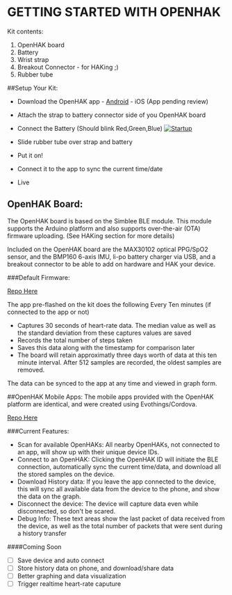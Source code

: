 # GETTING STARTED WITH OPENHAK
Kit contents:
  1. OpenHAK board
  2. Battery
  3. Wrist strap
  4. Breakout Connector - for HAKing ;)
  5. Rubber tube

##Setup Your Kit:
- Download the OpenHAK app - [Android](https://github.com/OpenHAK/ohak_android)  - iOS (App pending review)
- Attach the strap to battery connector side of you OpenHAK board
- Connect the Battery (Should blink Red,Green,Blue)
[![Startup](https://img.youtube.com/vi/IthpAmcseeE/0.jpg)](http://www.youtube.com/watch?v=IthpAmcseeE)

- Slide rubber tube over strap and battery
- Put it on!
- Connect it to the app to sync the current time/date
- Live

## OpenHAK Board:
The OpenHAK board is based on the Simblee BLE module. This module supports the Arduino platform and also supports over-the-air (OTA) firmware uploading. (See HAKing section for more details)

Included on the OpenHAK board are the MAX30102 optical PPG/SpO2 sensor, and the BMP160 6-axis IMU, li-po battery charger via USB, and a breakout connector to be able to add on hardware and HAK your device.

###Default Firmware:

[Repo Here](https://github.com/OpenHAK/OHAK_firmware)

The app pre-flashed on the kit does the following
Every Ten minutes (if connected to the app or not)
- Captures 30 seconds of heart-rate data. The median value as well as the standard deviation from these captures values are saved
- Records the total number of steps taken
- Saves this data along with the timestamp for comparison later
- The board will retain approximatly three days worth of data at this ten minute interval. After 512 samples are recorded, the oldest samples are removed.

The data can be synced to the app at any time and viewed in graph form.

##OpenHAK Mobile Apps:
The mobile apps provided with the OpenHAK platform are identical, and were created using Evothings/Cordova.

[Repo Here](https://github.com/OpenHAK/openhak_evothings)

###Current Features:
- Scan for available OpenHAKs: All nearby OpenHAKs, not connected to an app, will show up with their unique device IDs.
- Connect to an OpenHAK: Clicking the OpenHAK ID will initiate the BLE connection, automatically sync the current time/data, and download all the stored samples on the device.
- Download History data: If you leave the app connected to the device, this will sync all available data from the device to the phone, and show the data on the graph.
- Disconnect the device: The device will capture data even while disconnected, so don't be scared.
- Debug Info: These text areas show the last packet of data received from the device, as well as the total number of packets that were sent during a history transfer

####Coming Soon
- [ ] Save device and auto connect
- [ ] Store history data on phone, and download/share data
- [ ] Better graphing and data visualization
- [ ] Trigger realtime heart-rate caputure
